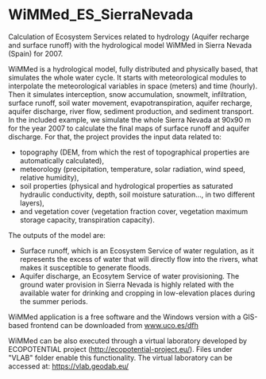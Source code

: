# WiMMed_ES_SierraNevada
Calculation of Ecosystem Services related to hydrology (Aquifer recharge and surface runoff) with the hydrological model WiMMed in Sierra Nevada (Spain) for 2007.

WiMMed is a hydrological model, fully distributed and physically based, that simulates the whole water cycle. It starts with meteorological modules to interpolate the meteorological variables in space (meters) and time (hourly). Then it simulates interception, snow accumulation, snowmelt, infiltration, surface runoff, soil water movement, evapotranspiration, aquifer recharge, aquifer discharge, river flow, sediment production, and sediment transport. 
In the included example, we simulate the whole Sierra Nevada at 90x90 m for the year 2007 to calculate the final maps of surface runoff and aquifer discharge. For that, the project provides the input data related to:
- topography (DEM, from which the rest of topographical properties are automatically calculated), 
- meteorology (precipitation, temperature, solar radiation, wind speed, relative humidity), 
- soil properties (physical and hydrological properties as saturated hydraulic conductivity, depth, soil moisture saturation..., in two different layers), 
- and vegetation cover (vegetation fraction cover, vegetation maximum storage capacity, transpiration capacity).

The outputs of the model are:
- Surface runoff, which is an Ecosystem Service of water regulation, as it represents the excess of water that will directly flow into the rivers, what makes it susceptible to generate floods.
- Aquifer discharge, an Ecosytem Service of water provisioning. The ground water provision in Sierra Nevada is highly related with the available water for drinking and cropping in low-elevation places during the summer periods.

WiMMed application is a free software and the Windows version with a GIS-based frontend can be downloaded from www.uco.es/dfh

WiMMed can be also executed through a virtual laboratory developed by ECOPOTENTIAL project (http://ecopotential-project.eu/). Files under "VLAB" folder enable this functionality. The virtual laboratory can be accessed at: https://vlab.geodab.eu/
